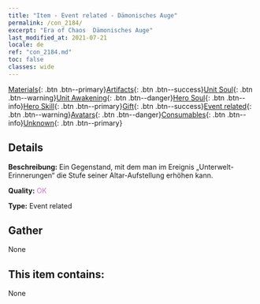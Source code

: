 ```yaml
---
title: "Item - Event related - Dämonisches Auge"
permalink: /con_2184/
excerpt: "Era of Chaos  Dämonisches Auge"
last_modified_at: 2021-07-21
locale: de
ref: "con_2184.md"
toc: false
classes: wide
---
```

 [Materials](/ItemsDE/){: .btn .btn--primary}[Artifacts](/ItemsDE/Artifacts/){: .btn .btn--success}[Unit Soul](/ItemsDE/UnitSoul/){: .btn .btn--warning}[Unit Awakening](/ItemsDE/UnitAwakening/){: .btn .btn--danger}[Hero Soul](/ItemsDE/HeroSoul/){: .btn .btn--info}[Hero Skill](/ItemsDE/HeroSkill/){: .btn .btn--primary}[Gift](/ItemsDE/Gift/){: .btn .btn--success}[Event related](/ItemsDE/Events/){: .btn .btn--warning}[Avatars](/ItemsDE/Avatars/){: .btn .btn--danger}[Consumables](/ItemsDE/Consumables/){: .btn .btn--info}[Unknown](/ItemsDE/Unknown/){: .btn .btn--primary}

## Details
 **Beschreibung:** Ein Gegenstand, mit dem man im Ereignis „Unterwelt-Erinnerungen“ die Stufe seiner Altar-Aufstellung erhöhen kann.

 **Quality:** <span style="color: #DA70D6">OK</span>

 **Type:** Event related

## Gather

  None

## This item contains:

  None

